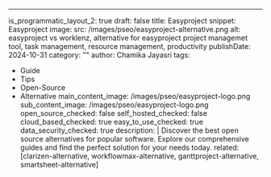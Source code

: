 ---
is_programmatic_layout_2: true
draft: false
title: Easyproject
snippet: Easyproject
image:
  src: /images/pseo/easyproject-alternative.png
  alt: easyproject vs worklenz, alternative for easyproject project managemet tool, task management, resource management, productivity
publishDate: 2024-10-31
category: ""
author: Chamika Jayasri
tags:
  - Guide
  - Tips
  - Open-Source
  - Alternative
main_content_image: /images/pseo/easyproject-logo.png
sub_content_image: /images/pseo/easyproject-logo.png
open_source_checked: false
self_hosted_checked: false
cloud_based_checked: true
easy_to_use_checked: true
data_security_checked: true
description: |
   Discover the best open source alternatives for popular software. Explore our comprehensive guides and find the perfect solution for your needs today.
related: [clarizen-alternative, workflowmax-alternative, ganttproject-alternative, smartsheet-alternative]